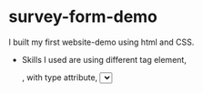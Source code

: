 # survey-form-demo
I built my first website-demo using html and CSS.
* Skills I used are using different tag element, <form>, <label> with type attribute, <select>, <textarea> <br><hr>
  
  * In the CSS I created :hover Selector to color the submit button
